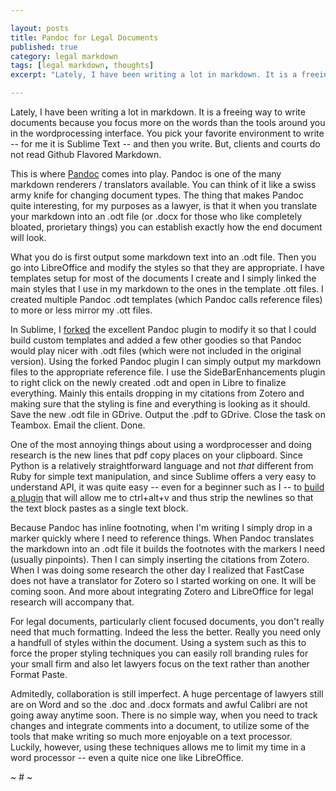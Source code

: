 ```yaml
---

layout: posts
title: Pandoc for Legal Documents
published: true
category: legal markdown
tags: [legal markdown, thoughts]
excerpt: "Lately, I have been writing a lot in markdown. It is a freeing way to write documents because you focus more on the words than the tools around you in the wordprocessing interface. You pick your favorite environment to write -- for me it is Sublime Text -- and then you write. But, clients and courts do not read Github Flavored Markdown."

---
```


Lately, I have been writing a lot in markdown. It is a freeing way to write documents because you focus more on the words than the tools around you in the wordprocessing interface. You pick your favorite environment to write -- for me it is Sublime Text -- and then you write. But, clients and courts do not read Github Flavored Markdown. 

This is where [Pandoc](http://johnmacfarlane.net/pandoc/index.html) comes into play. Pandoc is one of the many markdown renderers / translators available. You can think of it like a swiss army knife for changing document types. The thing that makes Pandoc quite interesting, for my purposes as a lawyer, is that it when you translate your markdown into an .odt file (or .docx for those who like completely bloated, prorietary things) you can establish exactly how the end document will look. 

What you do is first output some markdown text into an .odt file. Then you go into LibreOffice and modify the styles so that they are appropriate. I have templates setup for most of the documents I create and I simply linked the main styles that I use in my markdown to the ones in the template .ott files. I created multiple Pandoc .odt templates (which Pandoc calls reference files) to more or less mirror my .ott files. 

In Sublime, I [forked](https://github.com/compleatang/sublimetext-Pandoc) the excellent Pandoc plugin to modify it so that I could build custom templates and added a few other goodies so that Pandoc would play nicer with .odt files (which were not included in the original version). Using the forked Pandoc plugin I can simply output my markdown files to the appropriate reference file. I use the SideBarEnhancements plugin to right click on the newly created .odt and open in Libre to finalize everything. Mainly this entails dropping in my citations from Zotero and making sure that the styling is fine and everything is looking as it should. Save the new .odt file in GDrive. Output the .pdf to GDrive. Close the task on Teambox. Email the client. Done. 

One of the most annoying things about using a wordprocesser and doing research is the new lines that pdf copy places on your clipboard. Since Python is a relatively straightforward language and not *that* different from Ruby for simple text manipulation, and since Sublime offers a very easy to understand API, it was quite easy -- even for a beginner such as I -- to [build a plugin](https://github.com/compleatang/sublimetext-pastepdf) that will allow me to ctrl+alt+v and thus strip the newlines so that the text block pastes as a single text block. 

Because Pandoc has inline footnoting, when I'm writing I simply drop in a marker quickly where I need to reference things. When Pandoc translates the markdown into an .odt file it builds the footnotes with the markers I need (usually pinpoints). Then I can simply inserting the citations from Zotero. When I was doing some research the other day I realized that FastCase does not have a translator for Zotero so I started working on one. It will be coming soon. And more about integrating Zotero and LibreOffice for legal research will accompany that. 

For legal documents, particularly client focused documents, you don't really need that much formatting. Indeed the less the better. Really you need only a handfull of styles within the document. Using a system such as this to force the proper styling techniques you can easily roll branding rules for your small firm and also let lawyers focus on the text rather than another Format Paste. 

Admitedly, collaboration is still imperfect. A huge percentage of lawyers still are on Word and so the .doc and .docx formats and awful Calibri are not going away anytime soon. There is no simple way, when you need to track changes and integrate comments into a document, to utilize some of the tools that make writing so much more enjoyable on a text processor. Luckily, however, using these techniques allows me to limit my time in a word processor -- even a quite nice one like LibreOffice. 

~ # ~